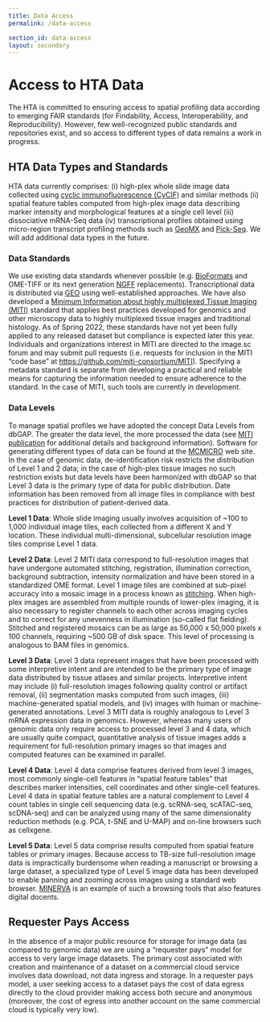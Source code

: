 ```yaml
---
title: Data Access
permalink: /data-access

section_id: data-access
layout: secondary
---
```

# Access to HTA Data
The HTA is committed to ensuring access to spatial profiling data according to emerging FAIR standards (for Findability, Access, Interoperability, and Reproducibility). However, few well-recognized public standards and repositories exist, and so access to different types of data remains a work in progress.

## HTA Data Types and Standards
HTA data currently comprises: (i) high-plex whole slide image data collected using [cyclic immunofluorescence (CyCIF)](https://elifesciences.org/articles/31657) and similar methods (ii) spatial feature tables computed from high-plex image data describing marker intensity and morphological features at a single cell level (iii) dissociative mRNA-Seq data (iv) transcriptional profiles obtained using micro-region transcript profiling methods such as [GeoMX](https://pubmed.ncbi.nlm.nih.gov/32394392/) and [Pick-Seq](https://www.biorxiv.org/content/10.1101/2021.03.18.431004v1). We will add additional data types in the future.

### Data Standards
We use existing data standards whenever possible (e.g. [BioFormats](https://www.openmicroscopy.org/bio-formats/) and OME-TIFF or its next generation [NGFF](https://pubmed-ncbi-nlm-nih-gov.ezp-prod1.hul.harvard.edu/34845388/) replacements). Transcriptional data is distributed via [GEO](https://www.ncbi.nlm.nih.gov/geo/) using well-established approaches. We have also developed a [Minimum Information about highly multiplexed Tissue Imaging (MITI)](miti-consortium.org) standard that applies best practices developed for genomics and other microscopy data to highly multiplexed tissue images and traditional histology. As of Spring 2022, these standards have not yet been fully applied to any released dataset but compliance is expected later this year. Individuals and organizations interest in MITI are directed to the image.sc forum and may submit pull requests (i.e. requests for inclusion in the MITI “code base” at https://github.com/miti-consortium/MITI). Specifying a metadata standard is separate from developing a practical and reliable means for capturing the information needed to ensure adherence to the standard. In the case of MITI, such tools are currently in development.

### Data Levels
To manage spatial profiles we have adopted the concept Data Levels from dbGAP. The greater the data level, the more processed the data (see [MITI publication](https://pubmed.ncbi.nlm.nih.gov/35277708/) for additional details and background information). Software for generating different types of data can be found at the [MCMICRO](https://mcmicro.org/) web site. In the case of genomic data, de-identification risk restricts the distribution of Level 1 and 2 data; in the case of high-plex tissue images no such restriction exists but data levels have been harmonized with dbGAP so that Level 3 data is the primary type of data for public distribution. Date information has been removed from all image files in compliance with best practices for distribution of patient-derived data.

**Level 1 Data**: Whole slide imaging usually involves acquisition of ~100 to 1,000 individual image tiles, each collected from a different X and Y location. These individual multi-dimensional, subcellular resolution image tiles comprise Level 1 data.

**Level 2 Data**: Level 2 MITI data correspond to full-resolution images that have undergone automated stitching, registration, illumination correction, background subtraction, intensity normalization and have been stored in a standardized OME format. Level 1 image tiles are combined at sub-pixel accuracy into a mosaic image in a process known as [stitching](https://www.biorxiv.org/content/10.1101/2021.04.20.440625v1). When high-plex images are assembled from multiple rounds of lower-plex imaging, it is also necessary to register channels to each other across imaging cycles and to correct for any unevenness in illumination (so-called flat fielding). Stitched and registered mosaics can be as large as 50,000 x 50,000 pixels x 100 channels, requiring ~500 GB of disk space. This level of processing is analogous to BAM files in genomics.

**Level 3 Data**: Level 3 data represent images that have been processed with some interpretive intent and are intended to be the primary type of image data distributed by tissue atlases and similar projects. Interpretive intent may include (i) full-resolution images following quality control or artifact removal, (ii) segmentation masks computed from such images, (iii) machine-generated spatial models, and (iv) images with human or machine-generated annotations. Level 3 MITI data is roughly analogous to Level 3 mRNA expression data in genomics. However, whereas many users of genomic data only require access to processed level 3 and 4 data, which are usually quite compact, quantitative analysis of tissue images adds a requirement for full-resolution primary images so that images and computed features can be examined in parallel.

**Level 4 Data**: Level 4 data comprise features derived from level 3 images, most commonly single-cell features in “spatial feature tables” that describes marker intensities, cell coordinates and other single-cell features. Level 4 data in spatial feature tables are a natural complement to Level 4 count tables in single cell sequencing data (e.g. scRNA-seq, scATAC-seq, scDNA-seq) and can be analyzed using many of the same dimensionality reduction methods (e.g. PCA, t-SNE and U-MAP) and on-line browsers such as cellxgene.

**Level 5 Data**: Level 5 data comprise results computed from spatial feature tables or primary images. Because access to TB-size full-resolution image data is impractically burdensome when reading a manuscript or browsing a large dataset, a specialized type of Level 5 image data has been developed to enable panning and zooming across images using a standard web browser. [MINERVA](https://pubmed.ncbi.nlm.nih.gov/34750536/) is an example of such a browsing tools that also features digital docents.

## Requester Pays Access
In the absence of a major public resource for storage for image data (as compared to genomic data) we are using a “requester pays” model for access to very large image datasets. The primary cost associated with creation and maintenance of a dataset on a commercial cloud service involves data download, not data ingress and storage. In a requester pays model, a user seeking access to a dataset pays the cost of data egress directly to the cloud provider making access both secure and anonymous (moreover, the cost of egress into another account on the same commercial cloud is typically very low).
